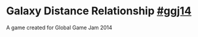 # Galaxy Distance Relationship [#ggj14](https://twitter.com/search?src=typd&q=%23ggj14)

A game created for Global Game Jam 2014
